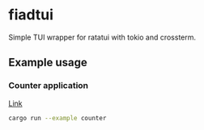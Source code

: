 # fiadtui

Simple TUI wrapper for ratatui with tokio and crossterm.

## Example usage

### Counter application

[Link](examples/counter.rs)

```bash
cargo run --example counter
```
